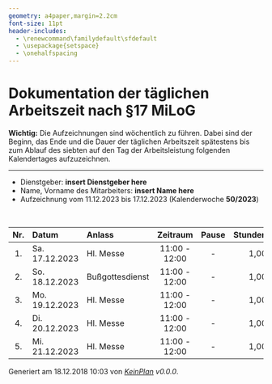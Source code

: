 ```yaml
---
geometry: a4paper,margin=2.2cm
font-size: 11pt
header-includes:
  - \renewcommand\familydefault\sfdefault
  - \usepackage{setspace}
  - \onehalfspacing
---
```

# Dokumentation der täglichen Arbeitszeit nach §17 MiLoG

**Wichtig:** Die Aufzeichnungen sind wöchentlich zu führen. Dabei sind der
Beginn, das Ende und die Dauer der täglichen Arbeitszeit spätestens bis zum
Ablauf des siebten auf den Tag der Arbeitsleistung folgenden Kalendertages
aufzuzeichnen.

---

* Dienstgeber: **insert Dienstgeber here**
* Name, Vorname des Mitarbeiters: **insert Name here**
* Aufzeichnung vom 11.12.2023 bis 17.12.2023 (Kalenderwoche **50/2023**)

&nbsp;

|Nr. |Datum|Anlass|Zeitraum|Pause|Stunden|
|:--:|:----|:-----|:------:|:---:|------:|
|1.|Sa. 17.12.2023|Hl. Messe|11:00 - 12:00| - |1,00|
|2.|So. 18.12.2023|Bußgottesdienst|11:00 - 12:00| - |1,00|
|3.|Mo. 19.12.2023|Hl. Messe|11:00 - 12:00| - |1,00|
|4.|Di. 20.12.2023|Hl. Messe|11:00 - 12:00| - |1,00|
|5.|Mi. 21.12.2023|Hl. Messe|11:00 - 12:00| - |1,00|

Generiert am 18.12.2018 10:03 von _[KeinPlan](https://keinplan.bettgen.de) v0.0.0_.
